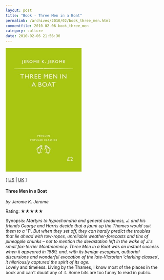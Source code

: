 ```yaml
---
layout: post
title: "Book - Three Men in a Boat"
permalink: /archives/2010/02/book_three_men.html
commentfile: 2010-02-06-book_three_men
category: culture
date: 2010-02-06 21:56:30
---
```


<img class="photo right" src="/assets/images/0140621334.jpg" width="250" alt="Three Men in a Boat cover" />

\[ [US](http://www.amazon.com/o/asin/0140621334) | [UK](http://www.amazon.co.uk/o/asin/0140621334) \]

#### Three Men in a Boat

<em>by Jerome K. Jerome </em>

Rating: ★★★★★

<div class="book_synopsis" markdown="1">
Synopsis: <em>Martyrs to hypochondria and general seediness, J. and his friends George and Harris decide that a jaunt up the Thames would suit them to a 'T'. But when they set off, they can hardly predict the troubles that lie ahead with tow-ropes, unreliable weather-forecasts and tins of pineapple chunks – not to mention the devastation left in the wake of J.'s small fox-terrier Montmorency. Three Men in a Boat was an instant success when it appeared in 1889, and, with its benign escapism, authorial discursions and wonderful evocation of the late-Victorian 'clerking classes', it hilariously captured the spirit of its age. </em>

</div>
Lovely and timeless. Living by the Thames, I know most of the places in the book and can't doubt any of it. Some bits are too funny to read in public.
